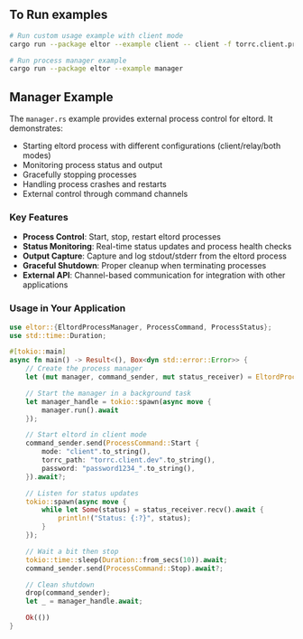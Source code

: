 ## To Run examples

```bash
# Run custom usage example with client mode
cargo run --package eltor --example client -- client -f torrc.client.prod --pw password1234_

# Run process manager example
cargo run --package eltor --example manager
```

## Manager Example

The `manager.rs` example provides external process control for eltord. It demonstrates:

- Starting eltord process with different configurations (client/relay/both modes)
- Monitoring process status and output
- Gracefully stopping processes
- Handling process crashes and restarts
- External control through command channels

### Key Features

- **Process Control**: Start, stop, restart eltord processes
- **Status Monitoring**: Real-time status updates and process health checks
- **Output Capture**: Capture and log stdout/stderr from the eltord process
- **Graceful Shutdown**: Proper cleanup when terminating processes
- **External API**: Channel-based communication for integration with other applications

### Usage in Your Application

```rust
use eltor::{EltordProcessManager, ProcessCommand, ProcessStatus};
use std::time::Duration;

#[tokio::main]
async fn main() -> Result<(), Box<dyn std::error::Error>> {
    // Create the process manager
    let (mut manager, command_sender, mut status_receiver) = EltordProcessManager::new();

    // Start the manager in a background task
    let manager_handle = tokio::spawn(async move {
        manager.run().await
    });

    // Start eltord in client mode
    command_sender.send(ProcessCommand::Start {
        mode: "client".to_string(),
        torrc_path: "torrc.client.dev".to_string(),
        password: "password1234_".to_string(),
    }).await?;

    // Listen for status updates
    tokio::spawn(async move {
        while let Some(status) = status_receiver.recv().await {
            println!("Status: {:?}", status);
        }
    });

    // Wait a bit then stop
    tokio::time::sleep(Duration::from_secs(10)).await;
    command_sender.send(ProcessCommand::Stop).await?;

    // Clean shutdown
    drop(command_sender);
    let _ = manager_handle.await;

    Ok(())
}
```
